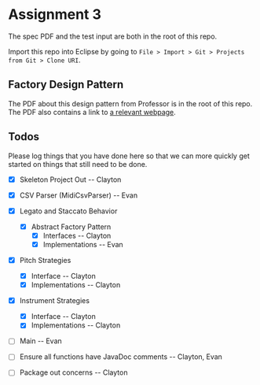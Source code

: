 # Assignment 3

The spec PDF and the test input are both in the root of this repo.

Import this repo into Eclipse by going to `File > Import > Git > Projects from Git > Clone URI`.

## Factory Design Pattern

The PDF about this design pattern from Professor is in the root of this repo. The PDF also 
contains a link to [a relevant webpage](https://refactoring.guru/design-patterns/factory-method).

## Todos

Please log things that you have done here so that we can more quickly get started on things
that still need to be done.

- [x] Skeleton Project Out -- Clayton
- [x] CSV Parser (MidiCsvParser) -- Evan
- [x] Legato and Staccato Behavior
	- [x] Abstract Factory Pattern
		- [x] Interfaces -- Clayton
		- [x] Implementations -- Evan
- [x] Pitch Strategies
	- [x] Interface -- Clayton
	- [x] Implementations -- Clayton
- [x] Instrument Strategies
	- [x] Interface -- Clayton
	- [x] Implementations -- Clayton
- [ ] Main -- Evan
- [ ] Ensure all functions have JavaDoc comments -- Clayton, Evan
- [ ] Package out concerns -- Clayton



